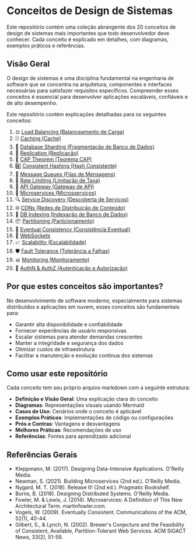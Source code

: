 # Conceitos de Design de Sistemas

Este repositório contém uma coleção abrangente dos 20 conceitos de design de sistemas mais importantes que todo desenvolvedor deve conhecer. Cada conceito é explicado em detalhes, com diagramas, exemplos práticos e referências.

## Visão Geral

O design de sistemas é uma disciplina fundamental na engenharia de software que se concentra na arquitetura, componentes e interfaces necessárias para satisfazer requisitos específicos. Compreender esses conceitos é essencial para desenvolver aplicações escaláveis, confiáveis e de alto desempenho.

Este repositório contém explicações detalhadas para os seguintes conceitos:


1. ⚖️ [Load Balancing (Balanceamento de Carga)](concepts/01-load-balancing.md)
2. 🗄️ [Caching (Cache)](concepts/02-caching.md)
3. 🧩 [Database Sharding (Fragmentação de Banco de Dados)](concepts/03-database-sharding.md)
4. 🔄 [Replication (Replicação)](concepts/04-replication.md)
5. 📐 [CAP Theorem (Teorema CAP)](concepts/05-cap-theorem.md)
6. #️⃣ [Consistent Hashing (Hash Consistente)](concepts/06-consistent-hashing.md)
7. 📨 [Message Queues (Filas de Mensagens)](concepts/07-message-queues.md)
8. 🚦 [Rate Limiting (Limitação de Taxa)](concepts/08-rate-limiting.md)
9. 🔗 [API Gateway (Gateway de API)](concepts/09-api-gateway.md)
10. 🔌 [Microservices (Microsserviços)](concepts/10-microservices.md)
11. 🔍 [Service Discovery (Descoberta de Serviços)](concepts/11-service-discovery.md)
12. 🌐 [CDNs (Redes de Distribuição de Conteúdo)](concepts/12-cdns.md)
13. 📇 [DB Indexing (Indexação de Banco de Dados)](concepts/13-db-indexing.md)
14. 📦 [Partitioning (Particionamento)](concepts/14-partitioning.md)
15. 🔄 [Eventual Consistency (Consistência Eventual)](concepts/15-eventual-consistency.md)
16. 🔌 [WebSockets](concepts/16-websockets.md)
17. 📈 [Scalability (Escalabilidade)](concepts/17-scalability.md)
18. 🛡️ [Fault Tolerance (Tolerância a Falhas)](concepts/18-fault-tolerance.md)
19. 📊 [Monitoring (Monitoramento)](concepts/19-monitoring.md)
20. 🔐 [AuthN & AuthZ (Autenticação e Autorização)](concepts/20-authn-authz.md)

## Por que estes conceitos são importantes?

No desenvolvimento de software moderno, especialmente para sistemas distribuídos e aplicações em nuvem, esses conceitos são fundamentais para:

- Garantir alta disponibilidade e confiabilidade
- Fornecer experiências de usuário responsivas
- Escalar sistemas para atender demandas crescentes
- Manter a integridade e segurança dos dados
- Otimizar custos de infraestrutura
- Facilitar a manutenção e evolução contínua dos sistemas

## Como usar este repositório

Cada conceito tem seu próprio arquivo markdown com a seguinte estrutura:

- **Definição e Visão Geral**: Uma explicação clara do conceito
- **Diagramas**: Representações visuais usando Mermaid
- **Casos de Uso**: Cenários onde o conceito é aplicável
- **Exemplos Práticos**: Implementações de código ou configurações
- **Prós e Contras**: Vantagens e desvantagens
- **Melhores Práticas**: Recomendações de uso
- **Referências**: Fontes para aprendizado adicional

## Referências Gerais

- Kleppmann, M. (2017). Designing Data-Intensive Applications. O'Reilly Media.
- Newman, S. (2021). Building Microservices (2nd ed.). O'Reilly Media.
- Nygard, M. T. (2018). Release It! (2nd ed.). Pragmatic Bookshelf.
- Burns, B. (2018). Designing Distributed Systems. O'Reilly Media.
- Fowler, M. & Lewis, J. (2014). Microservices: A Definition of This New Architectural Term. martinfowler.com.
- Vogels, W. (2009). Eventually Consistent. Communications of the ACM, 52(1), 40-44.
- Gilbert, S., & Lynch, N. (2002). Brewer's Conjecture and the Feasibility of Consistent, Available, Partition-Tolerant Web Services. ACM SIGACT News, 33(2), 51-59.

